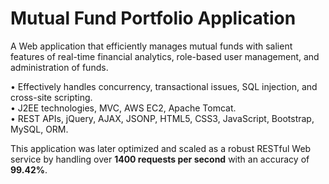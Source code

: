 # Mutual Fund Portfolio Application
A Web application that efficiently manages mutual funds with salient features of real-time financial analytics, role-based user management, and administration of funds. 

• Effectively handles concurrency, transactional issues, SQL injection, and cross-site scripting.  
• J2EE technologies, MVC, AWS EC2, Apache Tomcat.  
• REST APIs, jQuery, AJAX, JSONP, HTML5, CSS3, JavaScript, Bootstrap, MySQL, ORM.  

This application was later optimized and scaled as a robust RESTful Web service by handling over **1400 requests per second** with an accuracy of **99.42%**.
